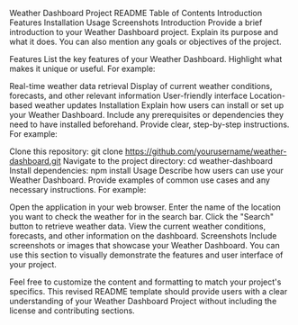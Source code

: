 Weather Dashboard Project README
Table of Contents
Introduction
Features
Installation
Usage
Screenshots
Introduction
Provide a brief introduction to your Weather Dashboard project. Explain its purpose and what it does. You can also mention any goals or objectives of the project.

Features
List the key features of your Weather Dashboard. Highlight what makes it unique or useful. For example:

Real-time weather data retrieval
Display of current weather conditions, forecasts, and other relevant information
User-friendly interface
Location-based weather updates
Installation
Explain how users can install or set up your Weather Dashboard. Include any prerequisites or dependencies they need to have installed beforehand. Provide clear, step-by-step instructions. For example:

Clone this repository: git clone https://github.com/yourusername/weather-dashboard.git
Navigate to the project directory: cd weather-dashboard
Install dependencies: npm install
Usage
Describe how users can use your Weather Dashboard. Provide examples of common use cases and any necessary instructions. For example:

Open the application in your web browser.
Enter the name of the location you want to check the weather for in the search bar.
Click the "Search" button to retrieve weather data.
View the current weather conditions, forecasts, and other information on the dashboard.
Screenshots
Include screenshots or images that showcase your Weather Dashboard. You can use this section to visually demonstrate the features and user interface of your project.

Feel free to customize the content and formatting to match your project's specifics. This revised README template should provide users with a clear understanding of your Weather Dashboard Project without including the license and contributing sections.